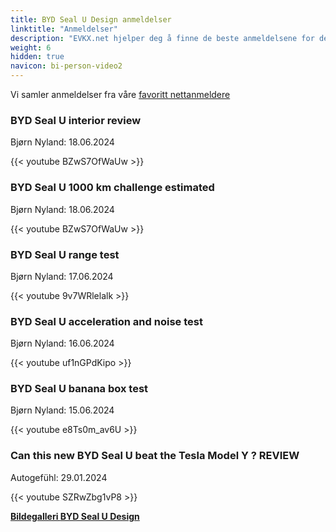 ```yaml
---
title: BYD Seal U Design anmeldelser
linktitle: "Anmeldelser"
description: "EVKX.net hjelper deg å finne de beste anmeldelsene for denne modellen."
weight: 6
hidden: true
navicon: bi-person-video2
---
```

Vi samler anmeldelser fra våre [favoritt nettanmeldere](../../../../../guides/evreviewers/)

<div class="container text-center shadow p-2 pe-4 mb-5 bg-body-tertiary rounded border">
<h3>BYD Seal U interior review</h3>
<p>Bjørn Nyland: 18.06.2024</p>

{{< youtube BZwS7OfWaUw >}}

</div>
<div class="container text-center shadow p-2 pe-4 mb-5 bg-body-tertiary rounded border">
<h3>BYD Seal U 1000 km challenge estimated</h3>
<p>Bjørn Nyland: 18.06.2024</p>

{{< youtube BZwS7OfWaUw >}}

</div>
<div class="container text-center shadow p-2 pe-4 mb-5 bg-body-tertiary rounded border">
<h3>BYD Seal U range test</h3>
<p>Bjørn Nyland: 17.06.2024</p>

{{< youtube 9v7WRlelalk >}}

</div>
<div class="container text-center shadow p-2 pe-4 mb-5 bg-body-tertiary rounded border">
<h3>BYD Seal U acceleration and noise test</h3>
<p>Bjørn Nyland: 16.06.2024</p>

{{< youtube uf1nGPdKipo >}}

</div>
<div class="container text-center shadow p-2 pe-4 mb-5 bg-body-tertiary rounded border">
<h3>BYD Seal U banana box test</h3>
<p>Bjørn Nyland: 15.06.2024</p>

{{< youtube e8Ts0m_av6U >}}

</div>
<div class="container text-center shadow p-2 pe-4 mb-5 bg-body-tertiary rounded border">
<h3>Can this new BYD Seal U beat the Tesla Model Y ? REVIEW</h3>
<p>Autogefühl: 29.01.2024</p>

{{< youtube SZRwZbg1vP8 >}}

</div>
<div class="mt-3 mb-3">
<a href="../gallery/" class="text-decoration-none text-black">
<strong><i class="bi-arrow-left"></i>Bildegalleri  </strong>
</a>
<a href="../" class="text-decoration-none text-black float-end">
<strong>BYD Seal U Design <i class="bi-arrow-right"></i></strong>
</a>
</div>
